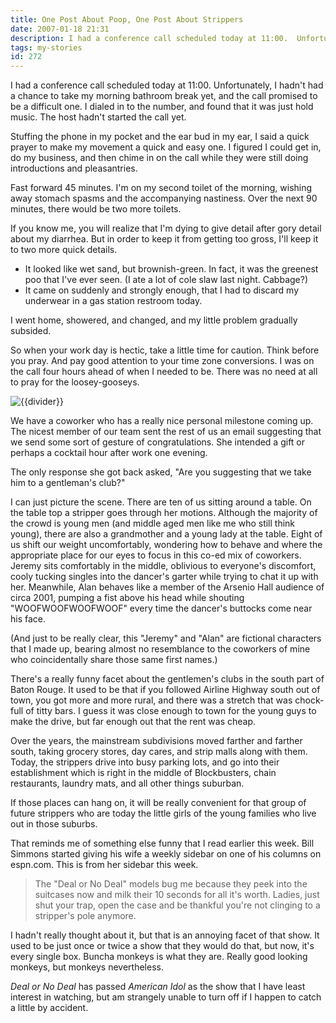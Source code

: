 ```yaml
---
title: One Post About Poop, One Post About Strippers
date: 2007-01-18 21:31
description: I had a conference call scheduled today at 11:00.  Unfortunately, I hadn't had a chance to take my morning bathroom break yet, and the call promised to be a difficult one.  I dialed in to the number, and found that it was just hold music.  The host hadn't started the call yet.
tags: my-stories
id: 272
---
```

I had a conference call scheduled today at 11:00.  Unfortunately, I hadn't had a chance to take my morning bathroom break yet, and the call promised to be a difficult one.  I dialed in to the number, and found that it was just hold music.  The host hadn't started the call yet.

Stuffing the phone in my pocket and the ear bud in my ear, I said a quick prayer to make my movement a quick and easy one.  I figured I could get in, do my business, and then chime in on the call while they were still doing introductions and pleasantries.

Fast forward 45 minutes. I'm on my second toilet of the morning, wishing away stomach spasms and the accompanying nastiness.  Over the next 90 minutes, there would be two more toilets.

If you know me, you will realize that I'm dying to give detail after gory detail about my diarrhea.  But in order to keep it from getting too gross, I'll keep it to two more quick details.

- It looked like wet sand, but brownish-green.  In fact, it was the greenest poo that I've ever seen.  (I ate a lot of cole slaw last night.  Cabbage?)
- It came on suddenly and strongly enough, that I had to discard my underwear in a gas station restroom today.

I went home, showered, and changed, and my little problem gradually subsided.

So when your work day is hectic, take a little time for caution.  Think before you pray.  And pay good attention to your time zone conversions.  I was on the call four hours ahead of when I needed to be.  There was no need at all to pray for the loosey-gooseys.

<p><img src="/img/greenline.gif" class="greenline" alt="{{divider}}" /></p>

We have a coworker who has a really nice personal milestone coming up.  The nicest member of our team sent the rest of us an email suggesting that we send some sort of gesture of congratulations.  She intended a gift or perhaps a cocktail hour after work one evening.

The only response she got back asked, "Are you suggesting that we take him to a gentleman's club?"

I can just picture the scene.  There are ten of us sitting around a table.  On the table top a stripper goes through her motions.  Although the majority of the crowd is young men (and middle aged men like me who still think young), there are also a grandmother and a young lady at the table.  Eight of us shift our weight uncomfortably, wondering how to behave and where the appropriate place for our eyes to focus in this co-ed mix of coworkers.  Jeremy sits comfortably in the middle, oblivious to everyone's discomfort, cooly tucking singles into the dancer's garter while trying to chat it up with her.  Meanwhile, Alan behaves like a member of the Arsenio Hall audience of circa 2001, pumping a fist above his head while shouting "WOOFWOOFWOOFWOOF" every time the dancer's buttocks come near his face.

(And just to be really clear, this "Jeremy" and "Alan" are fictional characters that I made up, bearing almost no resemblance to the coworkers of mine who coincidentally share those same first names.)

There's a really funny facet about the gentlemen's clubs in the south part of Baton Rouge.  It used to be that if you followed Airline Highway south out of town, you got more and more rural, and there was a stretch that was chock-full of titty bars.  I guess it was close enough to town for the young guys to make the drive, but far enough out that the rent was cheap.

Over the years, the mainstream subdivisions moved farther and farther south, taking grocery stores, day cares, and strip malls along with them.  Today, the strippers drive into busy parking lots, and go into their establishment which is right in the middle of Blockbusters, chain restaurants, laundry mats, and all other things suburban.

If those places can hang on, it will be really convenient for that group of future strippers who are today the little girls of the young families who live out in those suburbs.

That reminds me of something else funny that I read earlier this week.  Bill Simmons started giving his wife a weekly sidebar on one of his columns on espn.com.  This is from her sidebar this week.

<blockquote>The "Deal or No Deal" models bug me because they peek into the suitcases now and milk their 10 seconds for all it's worth. Ladies, just shut your trap, open the case and be thankful you're not clinging to a stripper's pole anymore.</blockquote>

I hadn't really thought about it, but that is an annoying facet of that show.  It used to be just once or twice a show that they would do that, but now, it's every single box.  Buncha monkeys is what they are.  Really good looking monkeys, but monkeys nevertheless.

_Deal or No Deal_ has passed _American Idol_ as the show that I have least interest in watching, but am strangely unable to turn off if I happen to catch a little by accident.

